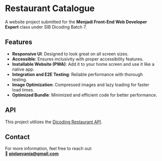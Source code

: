 # Restaurant Catalogue  

A website project submitted for the **Menjadi Front-End Web Developer Expert** class under SIB Dicoding Batch 7.  

## Features  
- **Responsive UI**: Designed to look great on all screen sizes.  
- **Accessible**: Ensures inclusivity with proper accessibility features.  
- **Installable Website (PWA)**: Add it to your home screen and use it like a native app.  
- **Integration and E2E Testing**: Reliable performance with thorough testing.  
- **Image Optimization**: Compressed images and lazy loading for faster load times.  
- **Optimized Bundle**: Minimized and efficient code for better performance.  

## API  
This project utilizes the [Dicoding Restaurant API](https://restaurant-api.dicoding.dev/#/).  

## Contact  
For more information, feel free to reach out:  
📧 **piolaevania@gmail.com**  
